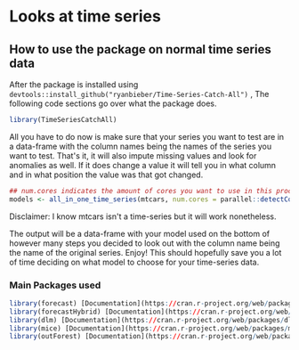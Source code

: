 # Looks at time series


## How to use the package on normal time series data

After the package is installed using ```devtools::install_github("ryanbieber/Time-Series-Catch-All")``` , The following code sections go over what the package does.


``` r
library(TimeSeriesCatchAll)
```
All you have to do now is make sure that your series you want to test are in a data-frame with the column names being the names of the series you want to test. That's it, it will also impute missing values and look for anomalies as well. If it does change a value it will tell you in what column and in what position the value was that got changed.

```r
## num.cores indicates the amount of cores you want to use in this process
models <- all_in_one_time_series(mtcars, num.cores = parallel::detectCores()-1)
```

Disclaimer: I know mtcars isn't a time-series but it will work nonetheless.

The output will be a data-frame with your model used on the bottom of however many steps you decided to look out with the column name being the name of the original series. Enjoy! This should hopefully save you a lot of time deciding on what model to choose for your time-series data.

### Main Packages used
``` r
library(forecast) [Documentation](https://cran.r-project.org/web/packages/forecast/forecast.pdf)
library(forecastHybrid) [Documentation](https://cran.r-project.org/web/packages/forecastHybrid/forecastHybrid.pdf)
library(dlm) [Documentation](https://cran.r-project.org/web/packages/dlm/dlm.pdf)
library(mice) [Documentation](https://cran.r-project.org/web/packages/mice/mice.pdf)
library(outForest) [Documentation](https://cran.r-project.org/web/packages/outForest/vignettes/outRanger.html)
```
